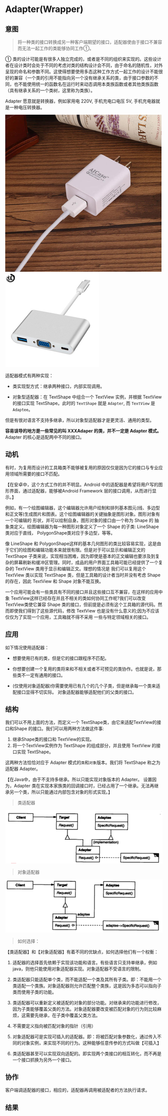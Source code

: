 # Adapter(Wrapper)

## 意图

> 将一种类的接口转换成另一种客户端期望的接口，适配器使由于接口不兼容而无法一起工作的类能够协同工作①。

① 类的设计可能是有很多人独立完成的，或者是不同的组织来实现的。这些设计者在设计类时会处于不同的考虑对类的结构设计会不同，由于命名的随机性，对外呈现的命名和参数不同。这使得想要使用多态这种工作方式一起工作的设计不能很好的兼容（一个类的引用不能指向另一个没有继承关系的类，由于接口参数的不同，也不能使用统一的函数名在运行时来动态调用本类族函数或者其他类族函数（具有继承关系的一个类树，这里称为类族）。

Adapter 愿意就是转换器，例如家用电 220V, 手机充电口电压 5V, 手机充电器就是一种电压转换器。

![Adapter](images/phone_adapter.jpg)
![](images/adapter.jpg)


适配器模式有两种实现：

- 类实现型方式：继承两种接口，内部实现调用。

- 对象型适配器：在 TextShape 中组合一个 TextView 实例，并根据 TextView 的接口实现 TextShape。此时的 `TextShape` 就是 `Adapter`, 而 `TextView` 是 `Adaptee`。

但是有很对语言不支持多继承，所以对象型适配器才是更灵活、通用的类型。

**容易误导的地方是一些常见的叫 XXXAdaper 的类，并不一定是 Adapter 模式。** Adapter 的核心是适配两中不同的接口。


## 动机 

有时，为复用而设计的工具箱类不能够被复用的原因仅仅是因为它的接口与专业应用领域所需要的接口不匹配。

【在安卓中，这个方式工作的并不明显。Android 中的适配器是希望将用户写的图形界面，通过适配器，能够被Android Framework 层的接口调用，从而进行显示。】

例如，有一个绘图编辑器，这个编辑器允许用户绘制和排列基本图元(线、多边型和正文等)生成图片和图表。这个绘图编辑器的关键抽象是图形对象。图形对象有一个可编辑的 形状，并可以绘制自身。图形对象的接口由一个称为 Shape 的 抽象类定义。绘图编辑器为每一种图形对象定义了一个 Shape 的子类: LineShape 类对应于直线， PolygonShape类对应于多边型，等等。

像 LineShape 和 PolygonShape这样的基本几何图形的类比较容易实现，这是由于它们的绘图和编辑功能本来就很有限。但是对于可以显示和编辑正文的 TextShape 子类来说，实现相当困难，因为即使是基本的正文编辑也要涉及到复杂的屏幕刷新和缓冲区管理。同时，成品的用户界面工具箱可能已经提供了一个复杂的 TextView 类用于显示和编辑正文。理想的情况是 我们可以复用这个 TextView 类以实现 TextShape 类，但是工具箱的设计者当时并没有考虑 Shape 的存在，因此 TextView 和 Shape 对象不能互换。

一个应用可能会有一些类具有不同的接口并且这些接口互不兼容，在这样的应用中象 TextView这样已经存在并且不相关的类如何协同工作呢?我们可以改变 TextView类使它兼容 Shape 类的接口，但前提是必须有这个工具箱的源代码。然而即使我们得到了这些源代码，修改 TextView 也是没有什么意义的;因为不应该仅仅为了实现一个应用，工具箱就不得不采用 一些与特定领域相关的接口。

## 应用

如下情况使用适配器：

- 想要使用已有的类，但是它的接口跟程序不匹配。

- 你想要创建一个复用的类将来和不相关或者不可预见的类协作。也就是说，那些类不一定有通用的接口。

- (仅使用对象适配器)你需要使用已有几个的几个子类，但是继承每一个类来适配接口显得不切实际。 对象适配器能够适配他们的父类的接口。


## 结构

我们可以不用上面的方法，而定义一个 TextShape类，由它来适配TextView的接口和Shape 的接口。我们可以用两种方法做这件事:

1. 继承Shape类的接口和 TextView的实现。
2. 将一个TextView实例作为 TextShape 的组成部分，并且使用 TextView 的接口实现 TextShape。

这两种方法恰恰对应于 Adapter 模式的`类`和`对象`版本。我们将 TextShape 称之为适配器 Adapter。

【在Java中，由于不支持多继承。所以只能实现对象版本的 Adapter。 设置因为，Adapter 类在实现本家族类的回调接口时，已经占用了一个继承。无法再继承另一个类，所以只能通过内部包含对象的形式实现。】


> 类适配器

![类适配器模型](images/class_adapter_module.png)

> 对象适配器

![对象适配器器](images/object_adapter_module.png)


> 如何选择：

【类适配器】和【对象适配器】有着不同的优缺点，如何选择他们有一个权衡：
1. 适配器的选择首先依赖于实现该功能和语言。有些语言只支持单继承，例如java，则他只能使用对象适配器实现。对象适配器不受语言的限制。

2. 类适配器只能适配单个类，而不能适配一个类及其所有子类。即：不能用一个类适配一个类族。对象适配器则允许匹配整个类族，这是因为多态可以指向子类而使用子类的功能。

3. 类适配器可以重新定义被适配的对象的部分功能。对继承来的功能进行修改，因为子类能够覆盖父类的方法。对象适配器要改变被匹配对象的行为则比较麻烦，这需要先继承，在子类中覆盖父类方法。

4. 不需要定义指向被匹配对象的指针（引用）

5. 对象适配器可是实现可插入的适配器。即：将被匹配对象参数化，通过传入不同的对象实例，来实现不同的行为。这种能够任意传参的方式叫做【可插入】

6. 类适配器甚至可以实现双向适配的。即实现两个类接口的相互转化，而不再是一个接口抓换为另外一个接口。


## 协作

客户端调适配器的接口，相应的，适配器再调用被适配者的方法执行请求。

## 结果





